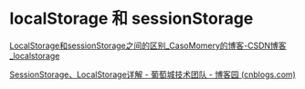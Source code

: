 # localStorage 和 sessionStorage

[LocalStorage和sessionStorage之间的区别_CasoMomery的博客-CSDN博客_localstorage](https://blog.csdn.net/fcdd123/article/details/56286106)

[SessionStorage、LocalStorage详解 - 葡萄城技术团队 - 博客园 (cnblogs.com)](https://www.cnblogs.com/powertoolsteam/p/webstorage.html)